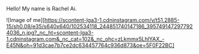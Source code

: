 Hello! My name is Rachel Ai.

![Image of me][https://scontent-lga3-1.cdninstagram.com/v/t51.2885-15/sh0.08/e35/s640x640/102534118_244851740147186_3957491472977924036_n.jpg?_nc_ht=scontent-lga3-1.cdninstagram.com&_nc_cat=102&_nc_ohc=zLkmmx5LhlYAX_-E45N&oh=91d3cae7b7ce2dc634457764c936d873&oe=5F0F22BC]
